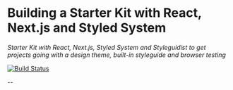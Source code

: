 # Building a Starter Kit with React, Next.js and Styled System

*Starter Kit with React, Next.js, Styled System and Styleguidist to get projects going with a design theme, built-in styleguide and browser testing*

[![Build Status](https://travis-ci.org/johnpolacek/styled-starter.svg?branch=master)](https://travis-ci.org/johnpolacek/styled-starter)

--